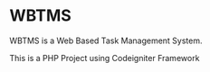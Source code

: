 # WBTMS
WBTMS is a Web Based Task Management System.

This is a PHP Project using Codeigniter Framework